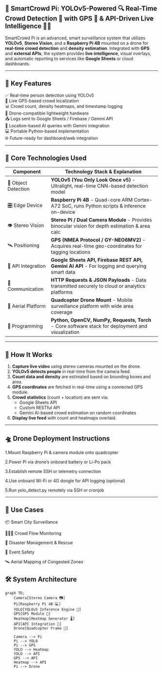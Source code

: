 ## 🚀 SmartCrowd Pi: YOLOv5-Powered 🔍 Real-Time Crowd Detection 👥 with GPS 📍 & API-Driven Live Intelligence 🤖📡

SmartCrowd Pi is an advanced, smart surveillance system that utilizes **YOLOv5**, **Stereo Vision**, and a **Raspberry Pi 4B** mounted on a drone for **real-time crowd detection** and **density estimation**. Integrated with **GPS** and **external APIs**, the system provides **live intelligence**, visual overlays, and automatic reporting to services like **Google Sheets** or cloud dashboards.

---

## 🔑 Key Features

✅ Real-time person detection using YOLOv5  
📡 Live GPS-based crowd localization  
📊 Crowd count, density heatmaps, and timestamp logging  
🚁 Drone-compatible lightweight hardware  
📤 Logs sent to Google Sheets / Firebase / Gemini API  
🧠 Location-based AI queries with Gemini integration  
💻 Portable Python-based implementation  
🌐 Future-ready for dashboard/web integration  

---

## 🧠 Core Technologies Used

| Component           | Technology Stack & Explanation                                                                 |
|---------------------|------------------------------------------------------------------------------------------------|
| 🧠 Object Detection  | **YOLOv5 (You Only Look Once v5)** - Ultralight, real-time CNN-based detection model            |
| 🎛️ Edge Device       | **Raspberry Pi 4B** - Quad-core ARM Cortex-A72 SoC, runs Python scripts & inference on-device   |
| 👁️ Stereo Vision     | **Stereo Pi / Dual Camera Module** - Provides binocular vision for depth estimation & area calc |
| 🛰️ Positioning       | **GPS (NMEA Protocol / GY-NEO6MV2)** - Acquires real-time geo-coordinates for tagging locations |
| 🔌 API Integration   | **Google Sheets API, Firebase REST API, Gemini AI API** - For logging and querying smart data   |
| 🔁 Communication     | **HTTP Requests & JSON Payloads** - Data transmitted securely to cloud or analytics platforms    |
| 🚁 Aerial Platform   | **Quadcopter Drone Mount** - Mobile surveillance platform with wide area coverage               |
| 🧰 Programming       | **Python, OpenCV, NumPy, Requests, Torch** - Core software stack for deployment and visualization|

---

## 🚀 How It Works

1. **Capture live video** using stereo cameras mounted on the drone.
2. **YOLOv5 detects people** in real-time from the camera feed.
3. **Count data and density** are estimated based on bounding boxes and area.
4. **GPS coordinates** are fetched in real-time using a connected GPS module.
5. **Crowd statistics** (count + location) are sent via:
   - Google Sheets API
   - Custom RESTful API
   - Gemini AI-based crowd estimation on random coordinates
6. **Display live feed** with count and heatmaps overlaid.
   
-----

## 🛸 Drone Deployment Instructions

1.Mount Raspberry Pi & camera module onto quadcopter

2.Power Pi via drone’s onboard battery or Li-Po pack

3.Establish remote SSH or telemetry connection

4.Use onboard Wi-Fi or 4G dongle for API logging (optional)

5.Run yolo_detect.py remotely via SSH or cronjob

----

## 📍 Use Cases
📦 Smart City Surveillance

🧑‍🤝‍🧑 Crowd Flow Monitoring

🧯 Disaster Management & Rescue

🎉 Event Safety

🛰️ Aerial Mapping of Congested Zones

## 🛠️ System Architecture

```mermaid
graph TD;
    Camera[Stereo Camera 📷]
    Pi[Raspberry Pi 4B 💻]
    YOLO[YOLOv5 Inference Engine 🧠]
    GPS[GPS Module 📡]
    Heatmap[Heatmap Generator 🌡️]
    API[API Integration 🔗]
    Drone[Quadcopter Frame 🚁]

    Camera --> Pi
    Pi --> YOLO
    Pi --> GPS
    YOLO --> Heatmap
    YOLO --> API
    GPS --> API
    Heatmap --> API
    Pi --> Drone


